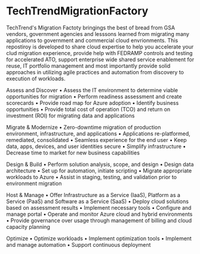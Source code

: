 # TechTrendMigrationFactory
TechTrend's Migration Factoty bringings the best of bread from GSA vendors, government agencies and lesssons learned from migrating many applications to government and commercial cloud envrionments. This repostiroy is developed to share cloud expertise to help you accelerate your clud migration experience, provide help with FEDRAMP controls and testing for accelerated ATO, support enterprise wide shared service enablement for reuse, IT portfolio management and most importantly provide solid approaches in utilizing agile practices and automation from discovery to execution of workloads.

Assess and Discover
• Assess the IT environment to determine viable opportunities for migration
• Perform readiness assessment and create scorecards
• Provide road map for Azure adoption
• Identify business opportunities
• Provide total cost of operation (TCO) and return on investment (ROI) for migrating data and applications

Migrate & Modernize
• Zero-downtime migration of production environment, infrastructure, and applications
• Applications re-platformed, remediated, consolidated
• Seamless experience for the end user
• Keep data, apps, devices, and user identities secure
• Simplify infrastructure
• Decrease time to market for new business capabilities

Design & Build
• Perform solution analysis, scope, and design
• Design data architecture
• Set up for automation, initiate scripting
• Migrate appropriate workloads to Azure
• Assist in staging, testing, and validation prior to environment migration

Host & Manage
• Offer Infrastructure as a Service (IaaS), Platform as a Service (PaaS) and Software as a Service (SaaS)
• Deploy cloud solutions based on assessment results
• Implement necessary tools
• Configure and manage portal
• Operate and monitor Azure cloud and hybrid environments
• Provide governance over usage through management of billing and cloud capacity planning

Optimize
• Optimize workloads
• Implement optimization tools
• Implement and manage automation
• Support continuous deployment

